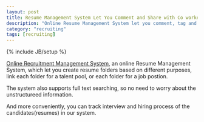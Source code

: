 ```yaml
---
layout: post
title: Resume Management System Let You Comment and Share with Co workers
description: "Online Resume Management System let you comment, tag and collaborate with co-workers"
category: "recruiting"
tags: [recruiting]
---
```

{% include JB/setup %}

[Online Recruitment Management System](http://www.talentlists.com), an online Resume Management System, which let you
create resume folders based on different purposes, link each folder for a talent pool, or each folder for a job postion.

The system also supports full text searching, so no need to worry about the unstructureed information.

And more conveniently, you can track interview and hiring process of the candidates(resumes) in our system.